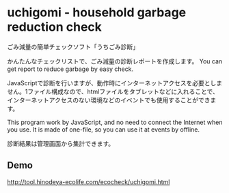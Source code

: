 # uchigomi - household garbage reduction check
ごみ減量の簡単チェックソフト「うちごみ診断」

かんたんなチェックリストで、ごみ減量の診断レポートを作成します。 
You can get report to reduce garbage by easy check.

JavaScriptで診断を行いますが、動作時にインターネットアクセスを必要としません。1ファイル構成なので、htmlファイルをタブレットなどに入れることで、インターネットアクセスのない環境などのイベントでも使用することができます。

This program work by JavaScript, and no need to connect the Internet when you use. It is made of one-file, so you can use it at events by offline.

診断結果は管理画面から集計できます。

## Demo
http://tool.hinodeya-ecolife.com/ecocheck/uchigomi.html
